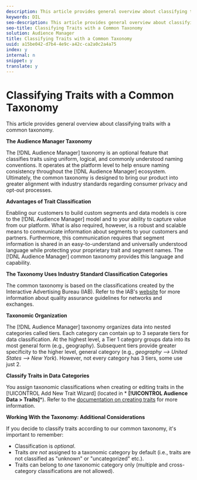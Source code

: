 ```yaml
---
description: This article provides general overview about classifying traits with a common taxonomy.
keywords: DIL
seo-description: This article provides general overview about classifying traits with a common taxonomy.
seo-title: Classifying Traits with a Common Taxonomy
solution: Audience Manager
title: Classifying Traits with a Common Taxonomy
uuid: a15be042-d7b4-4e9c-a42c-ca2a0c2a4a75
index: y
internal: n
snippet: y
translate: y
---
```


# Classifying Traits with a Common Taxonomy

This article provides general overview about classifying traits with a common taxonomy.



**The Audience Manager Taxonomy** 


The [!DNL Audience Manager] taxonomy is an optional feature that classifies traits using uniform, logical, and commonly understood naming conventions. It operates at the platform level to help ensure naming consistency throughout the [!DNL Audience Manager] ecosystem. Ultimately, the common taxonomy is designed to bring our product into greater alignment with industry standards regarding consumer privacy and opt-out processes. 


**Advantages of Trait Classification** 


Enabling our customers to build custom segments and data models is core to the [!DNL Audience Manager] model and to your ability to capture value from our platform. What is also required, however, is a robust and scalable means to communicate information about segments to your customers and partners. Furthermore, this communication requires that segment information is shared in an easy-to-understand and universally understood language while protecting your proprietary trait and segment names. The [!DNL Audience Manager] common taxonomy provides this language and capability. 


**The Taxonomy Uses Industry Standard Classification Categories** 


The common taxonomy is based on the classifications created by the Interactive Advertising Bureau (IAB). Refer to the IAB's [website](http://www.iab.net/iab_products_and_industry_services/508676/ne_guidelines) for more information about quality assurance guidelines for networks and exchanges. 


**Taxonomic Organization** 


The [!DNL Audience Manager] taxonomy organizes data into nested categories called tiers. Each category can contain up to 3 separate tiers for data classification. At the highest level, a Tier 1 category groups data into its most general form (e.g., geography). Subsequent tiers provide greater specificity to the higher level, general category (e.g., *geography --> United States --> New York*). However, not every category has 3 tiers, some use just 2. 


**Classify Traits in Data Categories** 


You assign taxonomic classifications when creating or editing traits in the [!UICONTROL Add New Trait Wizard] (located in * **[!UICONTROL Audience Data > Traits]***). Refer to the [documentation on creating traits](../../c_features/traits/create-onboarded-rule-based-traits.md#concept_D80233EF56764376B0F4C4FF882BAD2E) for more information. 


**Working With the Taxonomy: Additional Considerations** 


If you decide to classify traits according to our common taxonomy, it's important to remember: 
* Classification is *optional*.
* Traits *are not* assigned to a taxonomic category by default (i.e., traits are not classified as "unknown" or "uncategorized" etc.).
* Traits can belong to *one* taxonomic category only (multiple and cross-category classifications are not allowed).



